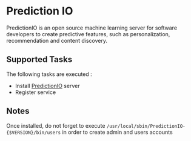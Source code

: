 Prediction IO
=============

PredictionIO is an open source machine learning server for software developers to create predictive features, such as personalization, recommendation and content discovery.

Supported Tasks
-----------------

The following tasks are executed :

  - Install [PredictionIO](http://prediction.io/) server
  - Register service

Notes
-----

Once installed, do not forget to execute
`/usr/local/sbin/PredictionIO-{$VERSION}/bin/users`
in order to create admin and users accounts